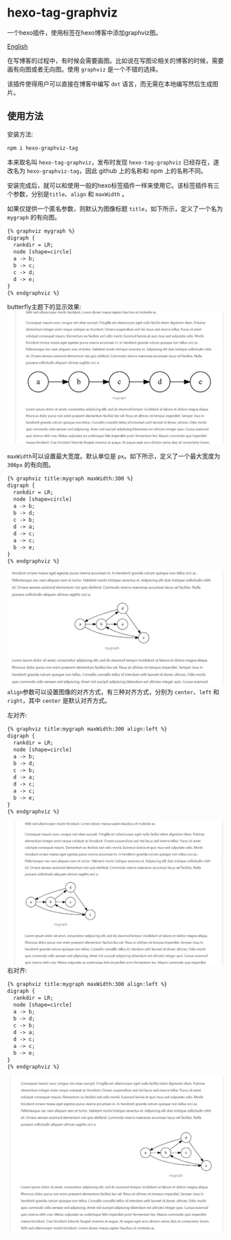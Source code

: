 # hexo-tag-graphviz
一个hexo插件，使用标签在hexo博客中添加graphviz图。

[English](README.en.md)

在写博客的过程中，有时候会需要画图。比如说在写图论相关的博客的时候，需要画有向图或者无向图。使用 `graphviz` 是一个不错的选择。

该插件使得用户可以直接在博客中编写 `dot` 语言，而无需在本地编写然后生成图片。

## 使用方法
安装方法:
```bash
npm i hexo-graphviz-tag
```
本来取名叫 `hexo-tag-graphviz`，发布时发现 `hexo-tag-graphviz` 已经存在，遂改名为 `hexo-graphviz-tag`，因此 github 上的名称和 npm 上的名称不同。

安装完成后，就可以和使用一般的hexo标签插件一样来使用它。该标签插件有三个参数，分别是`title`、`align` 和 `maxWidth` 。

如果仅提供一个匿名参数，则默认为图像标题 `title`，如下所示，定义了一个名为 `mygraph` 的有向图。
```
{% graphviz mygraph %}
digraph {
  rankdir = LR;
  node [shape=circle]
  a -> b;
  b -> c;
  c -> d;
  d -> e;
}
{% endgraphviz %}
```
butterfly主题下的显示效果:
![截屏1](screenshot/screenshot2.jpg)

`maxWidth`可以设置最大宽度。默认单位是 `px`。如下所示，定义了一个最大宽度为 `300px` 的有向图。
```
{% graphviz title:mygraph maxWidth:300 %}
digraph {
  rankdir = LR;
  node [shape=circle]
  a -> b;
  b -> d;
  c -> b;
  d -> a;
  d -> c;
  a -> c;
  b -> e;
}
{% endgraphviz %}
```
![显示效果](screenshot/screenshot3.jpg)
`align`参数可以设置图像的对齐方式，有三种对齐方式，分别为 `center`、`left` 和 `right`，其中 `center` 是默认对齐方式。 

左对齐:
```
{% graphviz title:mygraph maxWidth:300 align:left %}
digraph {
  rankdir = LR;
  node [shape=circle]
  a -> b;
  b -> d;
  c -> b;
  d -> a;
  d -> c;
  a -> c;
  b -> e;
}
{% endgraphviz %}
```
![左对齐](screenshot/screenshot4.jpg)
右对齐:
```
{% graphviz title:mygraph maxWidth:300 align:left %}
digraph {
  rankdir = LR;
  node [shape=circle]
  a -> b;
  b -> d;
  c -> b;
  d -> a;
  d -> c;
  a -> c;
  b -> e;
}
{% endgraphviz %}
```
![左对齐](screenshot/screenshot5.jpg)
